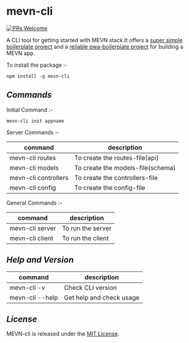 # mevn-cli
[![PRs Welcome](https://img.shields.io/badge/PRs-welcome-brightgreen.svg?style=flat-square)](http://makeapullrequest.com)

A CLI tool for getting started with MEVN stack.It offers a [super simple boilerplate project](https://github.com/Madlabsinc/mevn-boilerplate) and a [reliable pwa-boilerplate project](https://github.com/MadlabsInc/mevn-pwa-boilerplate) for building a MEVN app. 


To install the package :-
```
npm install -g mevn-cli
```

## *Commands* 
Initial Command :-
```
mevn-cli init appname
```
Server Commands :-

| command | description |
| ------- | ----------- |
| mevn-cli routes  | To create the routes-file(api) |
| mevn-cli models  | To create the models-file(schema) |
| mevn-cli controllers |  To create the controllers-file |
| mevn-cli config  | To create the config-file |

General Commands :-

| command | description |
| -------------- |  ---------------- |
| mevn-cli server | To run the server |
| mevn-cli client | To run the client |


## *Help and Version*


| command | description
| --- | --- |
| mevn-cli -v | Check CLI version |
| mevn-cli --help  | Get help and check usage |


## *License*

MEVN-cli is released under the [MIT License](http://www.opensource.org/licenses/MIT).

